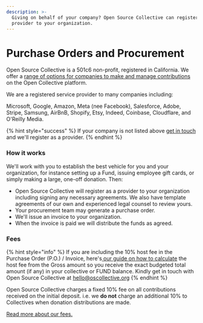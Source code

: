 ```yaml
---
description: >-
  Giving on behalf of your company? Open Source Collective can register as a
  provider to your organization.
---
```


# Purchase Orders and Procurement

Open Source Collective is a 501c6 non-profit, registered in California. We offer a [range of options for companies to make and manage contributions](./) on the Open Collective platform.&#x20;

We are a registered service provider to many companies including:

Microsoft, Google, Amazon, Meta (nee Facebook), Salesforce, Adobe, Stripe, Samsung, AirBnB, Shopify, Etsy, Indeed, Coinbase, Cloudflare, and O'Reilly Media.

{% hint style="success" %}
If your company is not listed above [get in touch](mailto:support@oscollective.com) and we'll register as a provider.&#x20;
{% endhint %}

### How it works

We'll work with you to establish the best vehicle for you and your organization, for instance setting up a Fund, issuing employee gift cards, or simply making a large, one-off donation. Then:

* Open Source Collective will register as a provider to your organization including signing any necessary agreements. We also have template agreements of our own and experienced legal counsel to review yours.&#x20;
* Your procurement team may generate a purchase order.
* We'll issue an invoice to your organization.&#x20;
* When the invoice is paid we will distribute the funds as agreed.&#x20;

### Fees

{% hint style="info" %}
If you are including the 10% host fee in the Purchase Order (P.O.) / Invoice, here's[ our guide on how to calculate](https://docs.google.com/document/d/1fPxFh3RO2I0UiAZYcs9\_hiFQdaMeLOHH-ET7dxkqutU/edit?usp=sharing) the host fee from the Gross amount so you receive the exact budgeted total amount (if any) in your collective or FUND balance. Kindly get in touch with Open Source Collective at hello@oscollective.org&#x20;
{% endhint %}

Open Source Collective charges a fixed 10% fee on all contributions received on the initial deposit. i.e. we **do not** charge an additional 10% to Collectives when donation distributions are made.&#x20;

[Read more about our fees.](../fees.md)

